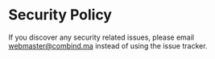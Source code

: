 # Security Policy

If you discover any security related issues, please email webmaster@combind.ma instead of using the issue tracker.
